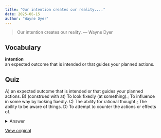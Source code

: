 ```yaml
---
title: "Our intention creates our reality...."
date: 2025-06-15
author: "Wayne Dyer"
---
```


> Our intention creates our reality.
> — Wayne Dyer

## Vocabulary
**intention**  
an expected outcome that is intended or that guides your planned actions.

## Quiz
A) an expected outcome that is intended or that guides your planned actions.
B) (construed with at) To look fixedly (at something).; To influence in some way by looking fixedly.
C) The ability for rational thought.; The ability to be aware of things.
D) To attempt to counter the actions or effects of.

<details>
<summary>Answer</summary>
A) an expected outcome that is intended or that guides your planned actions.
</details>

[View original](https://t.me/c/2696929880/335)
